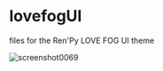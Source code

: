 # lovefogUI

files for the Ren'Py LOVE FOG UI theme


![screenshot0069](https://github.com/maita-k/lovefogUI/assets/61556469/5d7f3521-86d3-4d3f-a582-dd5abf241c72)
